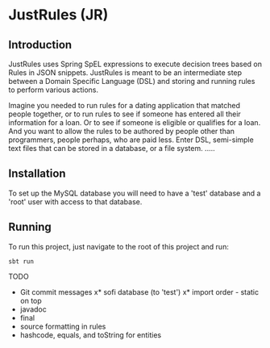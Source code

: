 # JustRules (JR)

## Introduction

JustRules uses Spring SpEL expressions to execute decision trees based on Rules in JSON snippets.
JustRules is meant to be an intermediate step between a Domain Specific Language (DSL) and storing and 
running rules to perform various actions.

Imagine you needed to run rules for a dating application that matched people together, or
to run rules to see if someone has entered all their information for a loan.  Or to see if 
someone is eligible or qualifies for a loan.  And you want to allow the rules to be authored 
by people other than programmers, people perhaps, who are paid less.  Enter DSL, semi-simple text files
that can be stored in a database, or a file system.  .....

## Installation

To set up the MySQL database you will need to have a 'test'
database and a 'root' user with access to that database.

## Running

To run this project, just navigate to the root of this project and run:
```
sbt run
```

TODO
* Git commit messages
x* sofi database (to 'test')
x* import order - static on top
* javadoc
* final
* source formatting in rules
* hashcode, equals, and toString for entities
